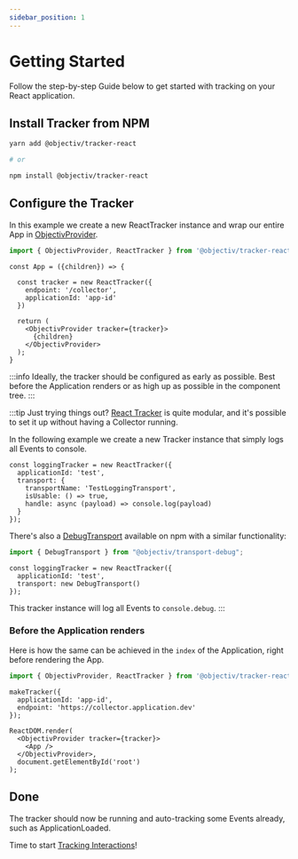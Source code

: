 ```yaml
---
sidebar_position: 1
---
```


# Getting Started

Follow the step-by-step Guide below to get started with tracking on your React application.

## Install Tracker from NPM

```bash
yarn add @objectiv/tracker-react

# or 

npm install @objectiv/tracker-react
```

## Configure the Tracker

In this example we create a new ReactTracker instance and wrap our entire App in [ObjectivProvider](/tracking/react/api-reference/common/providers/ObjectivProvider.md).

```ts
import { ObjectivProvider, ReactTracker } from '@objectiv/tracker-react';
```

```tsx
const App = ({children}) => {

  const tracker = new ReactTracker({
    endpoint: '/collector',
    applicationId: 'app-id'
  })

  return (
    <ObjectivProvider tracker={tracker}>
      {children}
    </ObjectivProvider>
  );
}
```

:::info
Ideally, the tracker should be configured as early as possible. Best before the Application renders or as high up as possible in the component tree.
:::

:::tip Just trying things out?
[React Tracker](/tracking/react/api-reference/ReactTracker.md) is quite modular, and it's possible to set it up without having a Collector running.

In the following example we create a new Tracker instance that simply logs all Events to console.

```tsx
const loggingTracker = new ReactTracker({
  applicationId: 'test',
  transport: {
    transportName: 'TestLoggingTransport',
    isUsable: () => true,
    handle: async (payload) => console.log(payload)
  }
});
```

There's also a [DebugTransport](https://www.npmjs.com/package/@objectiv/transport-debug) available on npm with a similar functionality:

```ts
import { DebugTransport } from "@objectiv/transport-debug";
```

```tsx
const loggingTracker = new ReactTracker({
  applicationId: 'test',
  transport: new DebugTransport()
});
```

This tracker instance will log all Events to `console.debug`.
:::

### Before the Application renders
Here is how the same can be achieved in the `index` of the Application, right before rendering the App.

```ts
import { ObjectivProvider, ReactTracker } from '@objectiv/tracker-react';
```

```tsx
makeTracker({
  applicationId: 'app-id',
  endpoint: 'https://collector.application.dev'
});

ReactDOM.render(
  <ObjectivProvider tracker={tracker}>
    <App />
  </ObjectivProvider>,
  document.getElementById('root')
);
```

## Done
The tracker should now be running and auto-tracking some Events already, such as ApplicationLoaded.

Time to start [Tracking Interactions](/tracking/react/how-to-guides/tracking-interactions.md)!
